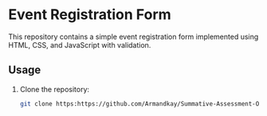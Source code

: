# Event Registration Form

This repository contains a simple event registration form implemented using HTML, CSS, and JavaScript with validation.

## Usage

1. Clone the repository:

   ```bash
   git clone https:https://github.com/Armandkay/Summative-Assessment-One---GROUP-29.git
